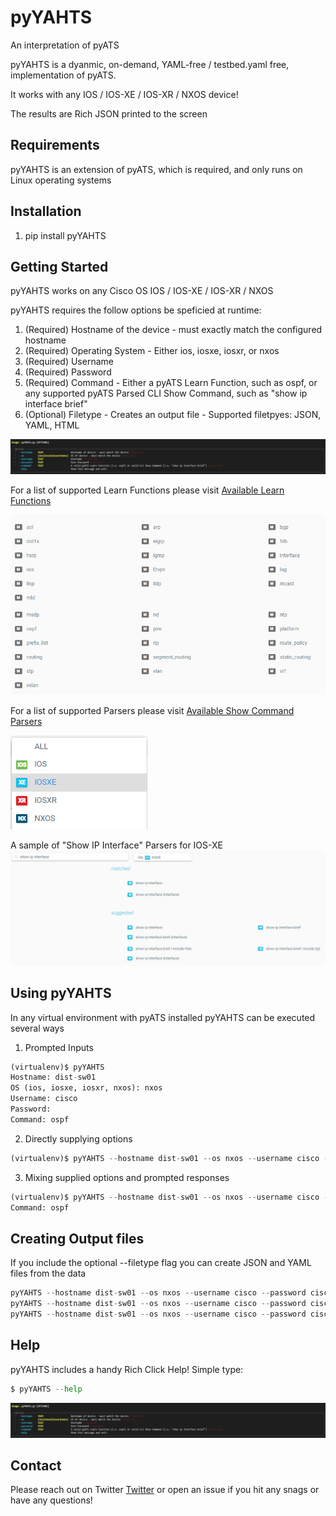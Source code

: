# pyYAHTS
An interpretation of pyATS

pyYAHTS is a dyanmic, on-demand, YAML-free / testbed.yaml free, implementation of pyATS. 

It works with any IOS / IOS-XE / IOS-XR / NXOS device!

The results are Rich JSON printed to the screen

## Requirements
pyYAHTS is an extension of pyATS, which is required, and only runs on Linux operating systems
## Installation

1. pip install pyYAHTS

## Getting Started

pyYAHTS works on any Cisco OS IOS / IOS-XE / IOS-XR / NXOS

pyYAHTS requires the follow options be speficied at runtime:

1. (Required) Hostname of the device - must exactly match the configured hostname
2. (Required) Operating System - Either ios, iosxe, iosxr, or nxos
3. (Required) Username
4. (Required) Password
5. (Required) Command - Either a pyATS Learn Function, such as ospf, or any supported pyATS Parsed CLI Show Command, such as "show ip interface brief"
6. (Optional) Filetype - Creates an output file - Supported filetpyes: JSON, YAML, HTML

![Help](images/help01.png)

For a list of supported Learn Functions please visit [Available Learn Functions](https://pubhub.devnetcloud.com/media/genie-feature-browser/docs/#/models)

![Available Learn Functions](/images/available_learn_functions.png)

For a list of supported Parsers please visit [Available Show Command Parsers](https://pubhub.devnetcloud.com/media/genie-feature-browser/docs/#/parsers)

![Available Show Parsers](/images/available_show_parsers01.png)

A sample of "Show IP Interface" Parsers for IOS-XE
![IOS-XE Show IP Interface Sample](/images/available_show_parsers02.png)


## Using pyYAHTS

In any virtual environment with pyATS installed pyYAHTS can be executed several ways

1. Prompted Inputs

```python
(virtualenv)$ pyYAHTS
Hostname: dist-sw01
OS (ios, iosxe, iosxr, nxos): nxos
Username: cisco
Password:
Command: ospf
```

2. Directly supplying options

```python
(virtualenv)$ pyYAHTS --hostname dist-sw01 --os nxos --username cisco --password cisco --command ospf
```

3. Mixing supplied options and prompted responses

```python
(virtualenv)$ pyYAHTS --hostname dist-sw01 --os nxos --username cisco --password cisco
Command: ospf
```

## Creating Output files

If you include the optional --filetype flag you can create JSON and YAML files from the data 

```python
pyYAHTS --hostname dist-sw01 --os nxos --username cisco --password cisco --command ospf --filetype json
pyYAHTS --hostname dist-sw01 --os nxos --username cisco --password cisco --command ospf --filetype yaml
pyYAHTS --hostname dist-sw01 --os nxos --username cisco --password cisco --command ospf --filetype html
```
## Help

pyYAHTS includes a handy Rich Click Help! Simple type:

```python
$ pyYAHTS --help
```

![More Help](images/help01.png)

## Contact

Please reach out on Twitter [Twitter](https://twitter.com/john_capobianco) or open an issue if you hit any snags or have any questions!